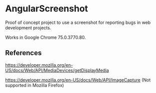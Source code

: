 # AngularScreenshot

Proof of concept project to use a screenshot for reporting bugs in web development projects.

Works in Google Chrome 75.0.3770.80.

## References

https://developer.mozilla.org/en-US/docs/Web/API/MediaDevices/getDisplayMedia

https://developer.mozilla.org/en-US/docs/Web/API/ImageCapture
(Not supported in Mozilla Firefox)
